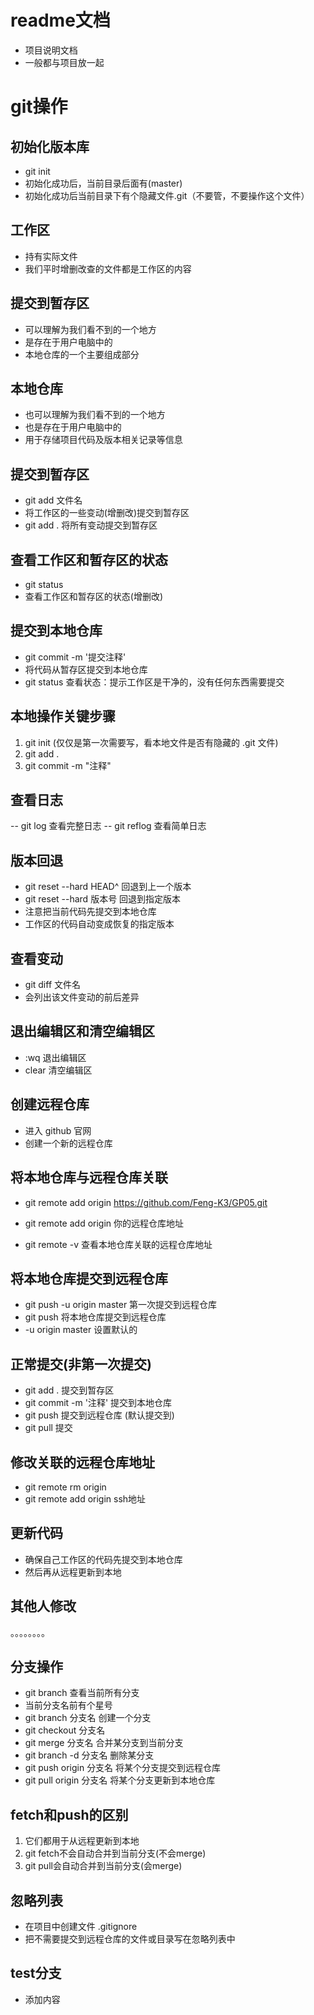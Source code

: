 # readme文档
- 项目说明文档
- 一般都与项目放一起

# git操作

## 初始化版本库
- git init
- 初始化成功后，当前目录后面有(master)
- 初始化成功后当前目录下有个隐藏文件.git（不要管，不要操作这个文件）

## 工作区
- 持有实际文件
- 我们平时增删改查的文件都是工作区的内容

## 提交到暂存区
- 可以理解为我们看不到的一个地方
- 是存在于用户电脑中的
- 本地仓库的一个主要组成部分

## 本地仓库
- 也可以理解为我们看不到的一个地方
- 也是存在于用户电脑中的
- 用于存储项目代码及版本相关记录等信息


## 提交到暂存区
- git add 文件名
- 将工作区的一些变动(增删改)提交到暂存区
- git add . 将所有变动提交到暂存区

## 查看工作区和暂存区的状态
- git status
- 查看工作区和暂存区的状态(增删改)

## 提交到本地仓库
- git commit -m '提交注释'
- 将代码从暂存区提交到本地仓库
- git status 查看状态：提示工作区是干净的，没有任何东西需要提交

## 本地操作关键步骤
1. git init
(仅仅是第一次需要写，看本地文件是否有隐藏的 .git 文件)
2. git add .
3. git commit -m "注释"

## 查看日志
-- git log  查看完整日志
-- git reflog   查看简单日志

## 版本回退
- git reset --hard HEAD^
回退到上一个版本
- git reset --hard 版本号
回退到指定版本
- 注意把当前代码先提交到本地仓库
- 工作区的代码自动变成恢复的指定版本

## 查看变动
- git diff 文件名
- 会列出该文件变动的前后差异

## 退出编辑区和清空编辑区
- :wq   退出编辑区
- clear 清空编辑区

## 创建远程仓库
- 进入 github 官网
- 创建一个新的远程仓库

## 将本地仓库与远程仓库关联
- git remote add origin https://github.com/Feng-K3/GP05.git
- git remote add origin 你的远程仓库地址

- git remote -v 查看本地仓库关联的远程仓库地址

## 将本地仓库提交到远程仓库
- git push -u origin master
第一次提交到远程仓库
- git push 将本地仓库提交到远程仓库
- -u origin master 设置默认的

## 正常提交(非第一次提交)
- git add . 提交到暂存区
- git commit -m '注释' 提交到本地仓库
- git push  提交到远程仓库
(默认提交到)
- git pull  提交

## 修改关联的远程仓库地址
- git remote rm origin
- git remote add origin ssh地址

## 更新代码
- 确保自己工作区的代码先提交到本地仓库
- 然后再从远程更新到本地

## 其他人修改
。。。。。。。。

## 分支操作
- git branch 查看当前所有分支
- 当前分支名前有个星号
- git branch 分支名 创建一个分支
- git checkout 分支名
- git merge 分支名 合并某分支到当前分支
- git branch -d 分支名 删除某分支
- git push origin 分支名   将某个分支提交到远程仓库
- git pull origin 分支名 将某个分支更新到本地仓库

## fetch和push的区别
1. 它们都用于从远程更新到本地
2. git fetch不会自动合并到当前分支(不会merge)
3. git pull会自动合并到当前分支(会merge)

## 忽略列表
- 在项目中创建文件 .gitignore
- 把不需要提交到远程仓库的文件或目录写在忽略列表中

## test分支
- 添加内容













